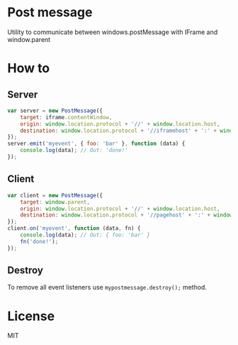 
# Post message

Utility to communicate between windows.postMessage with IFrame and window.parent

# How to

## Server

```js
var server = new PostMessage({
	target: iframe.contentWindow,
	origin: window.location.protocol + '//' + window.location.host,
	destination: window.location.protocol + '//iframehost' + ':' + window.location.port
});
server.emit('myevent', { foo: 'bar' }, function (data) {
	console.log(data); // Out: 'done!'
});
```

## Client

```js
var client = new PostMessage({
	target: window.parent,
	origin: window.location.protocol + '//' + window.location.host,
	destination: window.location.protocol + '//pagehost' + ':' + window.location.port
});
client.on('myevent', function (data, fn) {
	console.log(data); // Out: { foo: 'bar' }
	fn('done!');
});
```

## Destroy

To remove all event listeners use `mypostmessage.destroy();` method.


# License

MIT
